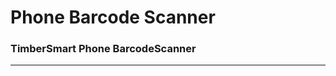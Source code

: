 # Phone Barcode Scanner
### TimberSmart Phone BarcodeScanner   

------------------------------------------
